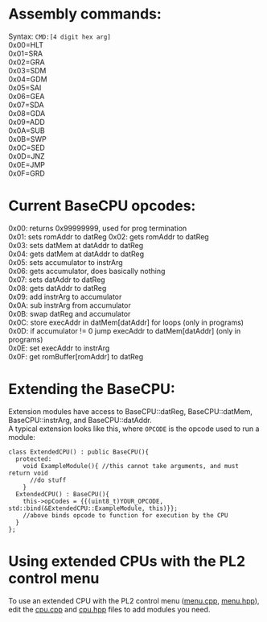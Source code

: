 # Assembly commands:  
Syntax: `CMD:[4 digit hex arg]`  
0x00=HLT  
0x01=SRA  
0x02=GRA  
0x03=SDM  
0x04=GDM  
0x05=SAI  
0x06=GEA  
0x07=SDA  
0x08=GDA  
0x09=ADD  
0x0A=SUB  
0x0B=SWP  
0x0C=SED  
0x0D=JNZ  
0x0E=JMP  
0x0F=GRD  

# Current BaseCPU opcodes:  
0x00: returns 0x99999999, used for prog termination   
0x01: sets romAddr to datReg
0x02: gets romAddr to datReg  
0x03: sets datMem at datAddr to datReg  
0x04: gets datMem at datAddr to datReg  
0x05: sets accumulator to instrArg  
0x06: gets accumulator, does basically nothing  
0x07: sets datAddr to datReg  
0x08: gets datAddr to datReg  
0x09: add instrArg to accumulator   
0x0A: sub instrArg from accumulator   
0x0B: swap datReg and accumulator   
0x0C: store execAddr in datMem[datAddr] for loops (only in programs)  
0x0D: if accumulator != 0 jump execAddr to datMem[datAddr] (only in programs)   
0x0E: set execAddr to instrArg  
0x0F: get romBuffer[romAddr] to datReg  

# Extending the BaseCPU:
Extension modules have access to BaseCPU::datReg, BaseCPU::datMem, BaseCPU::instrArg, and BaseCPU::datAddr.    
A typical extension looks like this, where `OPCODE` is the opcode used to run a module:    
<pre><code>class ExtendedCPU() : public BaseCPU(){    
  protected:    
    void ExampleModule(){ //this cannot take arguments, and must return void    
      //do stuff    
    }   
  ExtendedCPU() : BaseCPU(){    
    this->opCodes = {{(uint8_t)YOUR_OPCODE, std::bind(&ExtendedCPU::ExampleModule, this)}};
    //above binds opcode to function for execution by the CPU     
  }    
};</code></pre>

# Using extended CPUs with the PL2 control menu   
To use an extended CPU with the PL2 control menu ([menu.cpp](menu.cpp), [menu.hpp](headers\menu.hpp)), edit the [cpu.cpp](cpu.cpp) and [cpu.hpp](headers/cpu.hpp) files to add modules you need.
